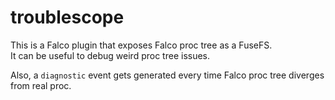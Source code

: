 # troublescope

This is a Falco plugin that exposes Falco proc tree as a FuseFS.  
It can be useful to debug weird proc tree issues.

Also, a `diagnostic` event gets generated every time Falco proc tree diverges from real proc. 
